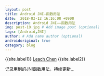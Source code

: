 ```yaml
---
layout: post
title: Android JNI—函数用法
date:  2018-03-12 16:16:00 +0900  
description: Android JNI——函数用法
img: post-10.jpg # Add image post (optional)
tags: [Android,JNI]
author: # Add name author (optional)
androidoriginal: true
category: blog
---
```


{{site.label1}} <a href="https://github.com/leach-chen/leach-chen.github.io/" target="\_blank">Leach Chen</a> {{site.label2}}

记录用到的JNI函数用法，持续更新...
